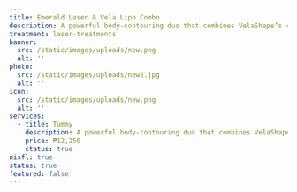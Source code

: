 ```yaml
---
title: Emerald Laseг & Vela Lipo Combo
description: A powerful body-contouring duo that combines VelaShape’s cellulite reduction and skin tightening with Emerald Laser Lipo’s fat-shrinking technology. Together, they target stubborn fat, smooth out cellulite, and improve body shape without surgery. This treatment not only slims and sculpts but also enhances skin firmness for a more toned, contoured look. Safe, painless, and with no downtime—perfect for clients who want visible results fast.
treatment: laser-treatments
banner:
  src: /static/images/uploads/new.png
  alt: ''
photo:
  src: /static/images/uploads/new2.jpg
  alt: ''
icon:
  src: /static/images/uploads/new.png
  alt: ''
services:
  - title: Tummy
    description: A powerful body-contouring duo that combines VelaShape’s cellulite reduction and skin tightening with Emerald Laser Lipo’s fat-shrinking technology. Together, they target stubborn fat, smooth out cellulite, and improve body shape without surgery. This treatment not only slims and sculpts but also enhances skin firmness for a more toned, contoured look. Safe, painless, and with no downtime—perfect for clients who want visible results fast.
    price: ₱12,250
    status: true
nisfl: true
status: true
featured: false
---
```


